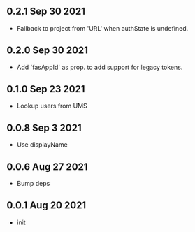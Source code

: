 ## 0.2.1 Sep 30 2021

- Fallback to project from 'URL' when authState is undefined.

## 0.2.0 Sep 30 2021

- Add 'fasAppId' as prop. to add support for legacy tokens.

## 0.1.0 Sep 23 2021

- Lookup users from UMS

## 0.0.8 Sep 3 2021

- Use displayName

## 0.0.6 Aug 27 2021

- Bump deps

## 0.0.1 Aug 20 2021

- init
